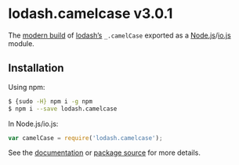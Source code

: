 # lodash.camelcase v3.0.1

The [modern build](https://github.com/lodash/lodash/wiki/Build-Differences) of [lodash’s](https://lodash.com/) `_.camelCase` exported as a [Node.js](http://nodejs.org/)/[io.js](https://iojs.org/) module.

## Installation

Using npm:

```bash
$ {sudo -H} npm i -g npm
$ npm i --save lodash.camelcase
```

In Node.js/io.js:

```js
var camelCase = require('lodash.camelcase');
```

See the [documentation](https://lodash.com/docs#camelCase) or [package source](https://github.com/lodash/lodash/blob/3.0.1-npm-packages/lodash.camelcase) for more details.
